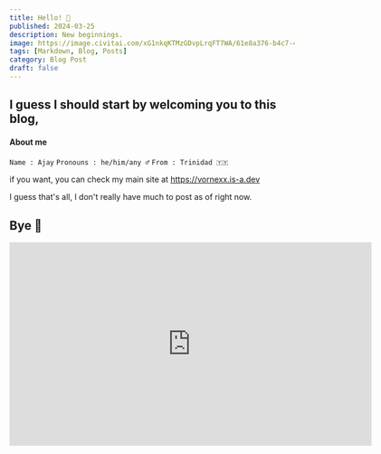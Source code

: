 ```yaml
---
title: Hello! 👋
published: 2024-03-25
description: New beginnings.
image: https://image.civitai.com/xG1nkqKTMzGDvpLrqFT7WA/61e8a376-b4c7-4468-971d-2bcc213c7d2d/original=true/image%20(172).jpeg
tags: [Markdown, Blog, Posts]
category: Blog Post
draft: false
---
```


## I guess I should start by welcoming you to this blog,

#### About me 

`Name : Ajay` 
`Pronouns : he/him/any ♂️` 
`From : Trinidad 🇹🇹`

if you want, you can check my main site at https://vornexx.is-a.dev

I guess that's all, I don't really have much to post as of right now.

## Bye 💖

<iframe width="640" height="360" src="https://cdn.videy.co/TJpHb8vJ.mp4" frameborder="0" scrolling="0" allowfullscreen></iframe>